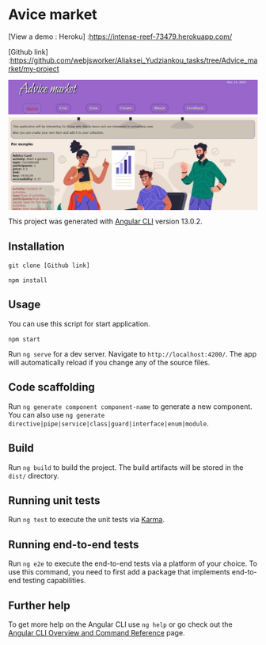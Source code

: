 # Avice market

[View a demo : Heroku]
:https://intense-reef-73479.herokuapp.com/


[Github link]
:https://github.com/webjsworker/Aliaksei_Yudziankou_tasks/tree/Advice_market/my-project

<p>
<img align="center"  src="main.JPG">
</p>

This project was generated with [Angular CLI](https://github.com/angular/angular-cli) version 13.0.2.

## Installation
```
git clone [Github link]
```
```
npm install 
```

## Usage
You can use this script for start application. 
```
npm start  
```

Run `ng serve` for a dev server. Navigate to `http://localhost:4200/`. The app will automatically reload if you change any of the source files.


## Code scaffolding

Run `ng generate component component-name` to generate a new component. You can also use `ng generate directive|pipe|service|class|guard|interface|enum|module`.

## Build

Run `ng build` to build the project. The build artifacts will be stored in the `dist/` directory.

## Running unit tests

Run `ng test` to execute the unit tests via [Karma](https://karma-runner.github.io).

## Running end-to-end tests

Run `ng e2e` to execute the end-to-end tests via a platform of your choice. To use this command, you need to first add a package that implements end-to-end testing capabilities.

## Further help

To get more help on the Angular CLI use `ng help` or go check out the [Angular CLI Overview and Command Reference](https://angular.io/cli) page.
